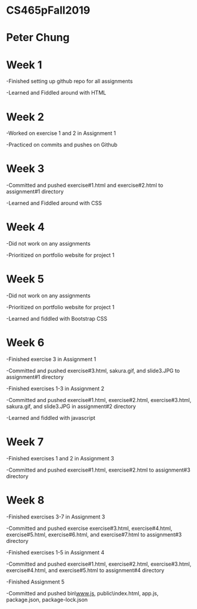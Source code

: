 # CS465pFall2019
# Peter Chung

# Week 1

-Finished setting up github repo for all assignments

-Learned and Fiddled around with HTML



# Week 2

-Worked on exercise 1 and 2 in Assignment 1

-Practiced on commits and pushes on Github



# Week 3

-Committed and pushed exercise#1.html and exercise#2.html
 to assignment#1 directory
 
-Learned and Fiddled around with CSS



# Week 4

-Did not work on any assignments

-Prioritized on portfolio website for project 1



# Week 5
-Did not work on any assignments

-Prioritized on portfolio website for project 1

-Learned and fiddled with Bootstrap CSS



# Week 6

-Finished exercise 3 in Assignment 1

-Committed and pushed exercise#3.html, sakura.gif, and 
 slide3.JPG to assignment#1
 directory

-Finished exercises 1-3 in Assignment 2

-Committed and pushed exercise#1.html, exercise#2.html,
 exercise#3.html, sakura.gif, and slide3.JPG in 
 assignment#2 directory

-Learned and fiddled with javascript


 
# Week 7
-Finished exercises 1 and 2 in Assignment 3

-Committed and pushed exercise#1.html, exercise#2.html to
 assignment#3 directory



# Week 8
-Finished exercises 3-7 in Assignment 3

-Committed and pushed exercise exercise#3.html,
 exercise#4.html, exercise#5.html, exercise#6.html, and
 exercise#7.html to assignment#3 directory

-Finished exercises 1-5 in Assignment 4

-Committed and pushed exercise#1.html, exercise#2.html, 
exercise#3.html, exercise#4.html, and exercise#5.html to 
assignment#4 directory

-Finished Assignment 5

-Committed and pushed bin\www.js, public\index.html,
 app.js, package.json, package-lock.json  
